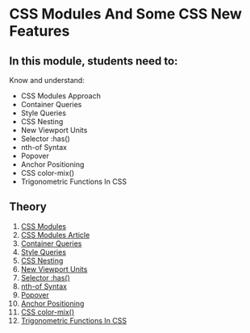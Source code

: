 # CSS Modules And Some CSS New Features

## In this module, students need to:

Know and understand:

- CSS Modules Approach
- Container Queries
- Style Queries
- CSS Nesting
- New Viewport Units
- Selector :has()
- nth-of Syntax
- Popover
- Anchor Positioning
- CSS color-mix()
- Trigonometric Functions In CSS

## Theory

1. [CSS Modules](https://github.com/css-modules/css-modules) 
2. [CSS Modules Article](https://glenmaddern.com/articles/css-modules)
3. [Container Queries](https://drafts.csswg.org/css-contain-3/#container-queries)
4. [Style Queries](https://developer.chrome.com/blog/style-queries)
5. [CSS Nesting](https://www.w3.org/TR/css-nesting-1/#nest-selector)
6. [New Viewport Units](https://ishadeed.com/article/new-viewport-units)
7. [Selector :has()](https://developer.mozilla.org/en-US/docs/Web/CSS/:has)
8. [nth-of Syntax](https://developer.chrome.com/articles/css-nth-child-of-s)
9. [Popover](https://developer.mozilla.org/en-US/docs/Web/HTML/Global_attributes/popover)
10. [Anchor Positioning](https://drafts.csswg.org/css-anchor-position-1)
11. [CSS color-mix()](https://developer.chrome.com/blog/css-color-mix)
12. [Trigonometric Functions In CSS](https://drafts.csswg.org/css-values/?c=N%3BO%3DD#trig-funcs)
